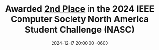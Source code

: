 ---
title: "Awarded <a href='https://www.computer.org/publications/tech-news/insider-membership-news/north-america-student-challenge-2024-highlights' target='_blank'>2nd Place</a> in the 2024 IEEE Computer Society North America Student Challenge (NASC)"
date: 2024-12-17 20:00:00 -0600
---